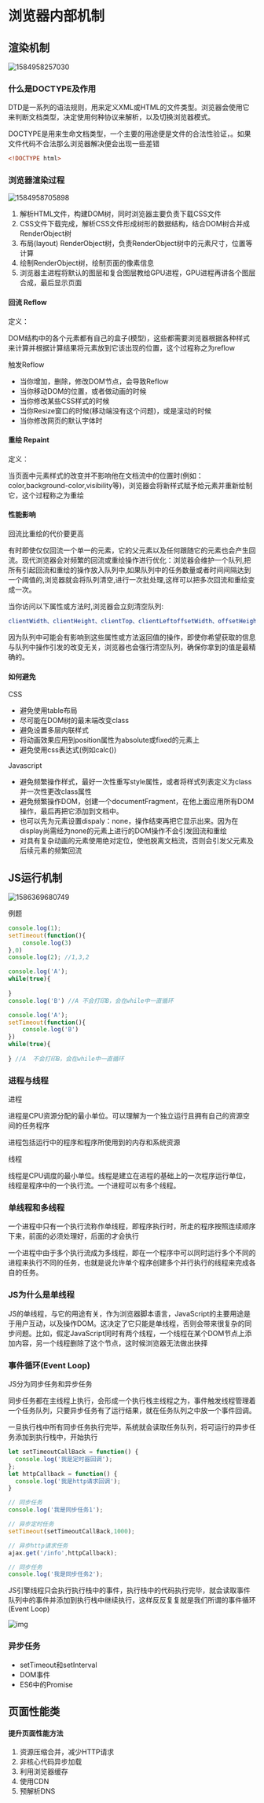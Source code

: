 # 浏览器内部机制

## 渲染机制

![1584958257030](C:\Users\刘如刚\AppData\Roaming\Typora\typora-user-images\1584958257030.png)

### 什么是DOCTYPE及作用

DTD是一系列的语法规则，用来定义XML或HTML的文件类型。浏览器会使用它来判断文档类型，决定使用何种协议来解析，以及切换浏览器模式。

DOCTYPE是用来生命文档类型，一个主要的用途便是文件的合法性验证，。如果文件代码不合法那么浏览器解决便会出现一些差错

```html
<!DOCTYPE html>
```

### 浏览器渲染过程

![1584958705898](C:\Users\刘如刚\AppData\Roaming\Typora\typora-user-images\1584958705898.png)

1. 解析HTML文件，构建DOM树，同时浏览器主要负责下载CSS文件
2. CSS文件下载完成，解析CSS文件形成树形的数据结构，结合DOM树合并成RenderObject树
3. 布局(layout)   RenderObject树，负责RenderObject树中的元素尺寸，位置等计算
4. 绘制RenderObject树，绘制页面的像素信息
5. 浏览器主进程将默认的图层和复合图层教给GPU进程，GPU进程再讲各个图层合成，最后显示页面

#### 回流 Reflow

定义：

DOM结构中的各个元素都有自己的盒子(模型)，这些都需要浏览器根据各种样式来计算并根据计算结果将元素放到它该出现的位置，这个过程称之为reflow

触发Reflow

+ 当你增加，删除，修改DOM节点，会导致Reflow
+ 当你移动DOM的位置，或者做动画的时候
+ 当你修改某些CSS样式的时候
+ 当你Resize窗口的时候(移动端没有这个问题)，或是滚动的时候
+ 当你修改网页的默认字体时

#### 重绘 Repaint

定义：

当页面中元素样式的改变并不影响他在文档流中的位置时(例如：color,background-color,visibility等)，浏览器会将新样式赋予给元素并重新绘制它，这个过程称之为重绘

#### 性能影响

回流比重绘的代价要更高

有时即使仅仅回流一个单一的元素，它的父元素以及任何跟随它的元素也会产生回流。现代浏览器会对频繁的回流或重绘操作进行优化：浏览器会维护一个队列,把所有引起回流和重绘的操作放入队列中,如果队列中的任务数量或者时间间隔达到一个阈值的,浏览器就会将队列清空,进行一次批处理,这样可以把多次回流和重绘变成一次。

当你访问以下属性或方法时,浏览器会立刻清空队列:

```javascript
clientWidth、clientHeight、clientTop、clientLeftoffsetWidth、offsetHeight、offsetTop、offsetLeftscrollWidth、scrollHeight、scrollTop、scrollLeftwidth、heightgetComputedStyle()getBoundingClientRect()
```

因为队列中可能会有影响到这些属性或方法返回值的操作，即使你希望获取的信息与队列中操作引发的改变无关，浏览器也会强行清空队列，确保你拿到的值是最精确的。

#### 如何避免

CSS

+ 避免使用table布局
+ 尽可能在DOM树的最末端改变class
+ 避免设置多层内联样式
+ 将动画效果应用到position属性为absolute或fixed的元素上
+ 避免使用css表达式(例如calc())

Javascript

+ 避免频繁操作样式，最好一次性重写style属性，或者将样式列表定义为class并一次性更改class属性
+ 避免频繁操作DOM，创建一个documentFragment，在他上面应用所有DOM操作，最后再把它添加到文档中。
+ 也可以先为元素设置dispaly：none，操作结束再把它显示出来。因为在display尚需经为none的元素上进行的DOM操作不会引发回流和重绘
+ 对具有复杂动画的元素使用绝对定位，使他脱离文档流，否则会引发父元素及后续元素的频繁回流

## JS运行机制

![1586369680749](C:\Users\刘如刚\AppData\Roaming\Typora\typora-user-images\1586369680749.png)

例题

```javascript
console.log(1);
setTimeout(function(){
    console.log(3)
},0)
console.log(2); //1,3,2
```

```javascript
console.log('A');
while(true){
    
}
console.log('B') //A 不会打印B，会在while中一直循环
```

```javascript
console.log('A');
setTimeout(function(){
    console.log('B')
})
while(true){
    
} //A  不会打印B，会在while中一直循环
```

### 进程与线程

进程

进程是CPU资源分配的最小单位。可以理解为一个独立运行且拥有自己的资源空间的任务程序

进程包括运行中的程序和程序所使用到的内存和系统资源

线程

线程是CPU调度的最小单位。线程是建立在进程的基础上的一次程序运行单位，线程是程序中的一个执行流。一个进程可以有多个线程。

### 单线程和多线程

一个进程中只有一个执行流称作单线程，即程序执行时，所走的程序按照连续顺序下来，前面的必须处理好，后面的才会执行

一个进程中由于多个执行流成为多线程，即在一个程序中可以同时运行多个不同的进程来执行不同的任务，也就是说允许单个程序创建多个并行执行的线程来完成各自的任务。

### JS为什么是单线程

JS的单线程，与它的用途有关，作为浏览器脚本语言，JavaScript的主要用途是于用户互动，以及操作DOM。这决定了它只能是单线程，否则会带来很复杂的同步问题。比如，假定JavaScript同时有两个线程，一个线程在某个DOM节点上添加内容，另一个线程删除了这个节点，这时候浏览器无法做出抉择

### 事件循环(Event Loop)

JS分为同步任务和异步任务

同步任务都在主线程上执行，会形成一个执行栈主线程之为，事件触发线程管理着一个任务队列，只要异步任务有了运行结果，就在任务队列之中放一个事件回调。

一旦执行栈中所有同步任务执行完毕，系统就会读取任务队列，将可运行的异步任务添加到执行栈中，开始执行

```javascript
let setTimeoutCallBack = function() {
  console.log('我是定时器回调');
};
let httpCallback = function() {
  console.log('我是http请求回调');
}

// 同步任务
console.log('我是同步任务1');

// 异步定时任务
setTimeout(setTimeoutCallBack,1000);

// 异步http请求任务
ajax.get('/info',httpCallback);

// 同步任务
console.log('我是同步任务2');
```

JS引擎线程只会执行执行栈中的事件，执行栈中的代码执行完毕，就会读取事件队列中的事件并添加到执行栈中继续执行，这样反反复复就是我们所谓的事件循环(Event Loop)

![img](https://user-gold-cdn.xitu.io/2020/1/18/16fb7acab03b35fa?imageView2/0/w/1280/h/960/format/webp/ignore-error/1)

### 异步任务

+ setTimeout和setInterval
+ DOM事件
+ ES6中的Promise

##  页面性能类

#### 提升页面性能方法

1. 资源压缩合并，减少HTTP请求
2. 非核心代码异步加载 
3. 利用浏览器缓存
4. 使用CDN
5. 预解析DNS

